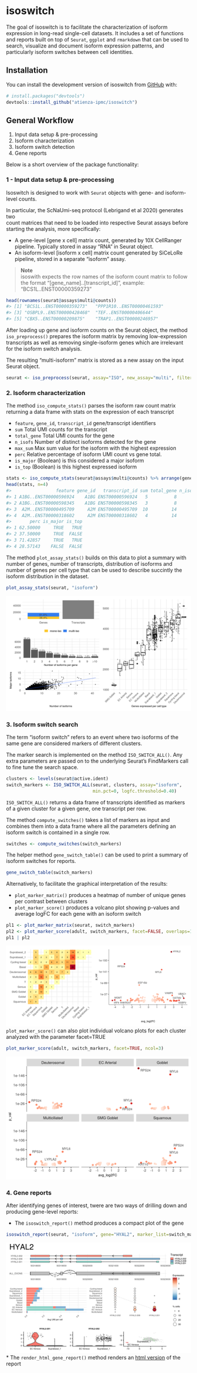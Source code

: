 
<!-- README.md is generated from README.Rmd. Please edit that file -->

# isoswitch

<!-- badges: start -->

<!-- badges: end -->

The goal of isoswitch is to facilitate the characterization of isoform
expression in long-read single-cell datasets. It includes a set of
functions and reports built on top of `Seurat`, `ggplot` and `rmarkdown`
that can be used to search, visualize and document isoform expression
patterns, and particularly isoform switches between cell identities.

## Installation

You can install the development version of isoswitch from
[GitHub](https://github.com/) with:

``` r
# install.packages("devtools")
devtools::install_github("atienza-ipmc/isoswitch")
```

## General Workflow

1.  Input data setup & pre-processing
2.  Isoform characterization
3.  Isoform switch detection
4.  Gene reports

Below is a short overview of the package functionality:

### 1 - Input data setup & pre-processing

Isoswitch is designed to work with `Seurat` objects with gene- and
isoform-level counts.

In particular, the ScNaUmi-seq protocol (Lebrigand et al 2020) generates
two  
count matrices that need to be loaded into respective Seurat assays
before starting the analysis, more specifically:

  - A gene-level \[gene x cell\] matrix count, generated by 10X
    CellRanger pipeline. Typically stored in assay “RNA” in Seurat
    object.
  - An isoform-level \[isoform x cell\] matrix count generated by
    SiCeLoRe pipeline, stored in a separate “isoform” assay.

> **Note**  
> isoswith expects the row names of the isoform count matrix to follow
> the format “\[gene\_name\]..\[transcript\_id\]”, example:
> “BCS1L..ENST00000359273”

``` r
head(rownames(seurat@assays$multi@counts))
#> [1] "BCS1L..ENST00000359273"   "PPP1R10..ENST00000461593"
#> [3] "OSBPL9..ENST00000428468"  "TEF..ENST00000406644"    
#> [5] "CBX5..ENST00000209875"    "TRAP1..ENST00000246957"
```

After loading up gene and isoform counts on the Seurat object, the
method `iso_preprocess()` prepares the isoform matrix by removing
low-expression transcripts as well as removing single-isoform genes
which are irrelevant for the isoform switch analysis.

The resulting “multi-isoform” matrix is stored as a new assay on the
input Seurat object.

``` r
seurat <- iso_preprocess(seurat, assay="ISO", new_assay="multi", filter_threshold=5)
```

### 2\. Isoform characterization

The method `iso_compute_stats()` parses the isoform raw count matrix
returning a data frame with stats on the expression of each transcript

  - `feature`, `gene_id`, `transcript_id` gene/transcript identifiers
  - `sum` Total UMI counts for the transcript
  - `total_gene` Total UMI counts for the gene
  - `n_isofs` Number of distinct isoforms detected for the gene
  - `max_sum` Max sum value for the isoform with the highest expression
  - `perc` Relative percentage of isoform UMI count vs gene total.
  - `is_major` (Boolean) is this considered a major isoform
  - `is_top` (Boolean) is this highest expressed isoform

<!-- end list -->

``` r
stats <- iso_compute_stats(seurat@assays$multi@counts) %>% arrange(gene_id)
head(stats, n=4)
#>                 feature gene_id   transcript_id sum total_gene n_isofs max_sum
#> 1 A1BG..ENST00000596924    A1BG ENST00000596924   5          8       2       5
#> 2 A1BG..ENST00000598345    A1BG ENST00000598345   3          8       2       5
#> 3  A2M..ENST00000495709     A2M ENST00000495709  10         14       2      10
#> 4  A2M..ENST00000318602     A2M ENST00000318602   4         14       2      10
#>       perc is_major is_top
#> 1 62.50000     TRUE   TRUE
#> 2 37.50000     TRUE  FALSE
#> 3 71.42857     TRUE   TRUE
#> 4 28.57143    FALSE  FALSE
```

The method `plot_assay_stats()` builds on this data to plot a summary
with number of genes, number of transcripts, distribution of isoforms
and number of genes per cell type that can be used to describe succintly
the isoform distribution in the dataset.

``` r
plot_assay_stats(seurat, "isoform")
```

![alt text](./man/figures/Fig4_isosummary.png)

### 3\. Isoform switch search

The term “isoform switch” refers to an event where two isoforms of the
same gene are considered markers of different clusters.

The marker search is implemented on the method `ISO_SWITCH_ALL()`. Any
extra parameters are passed on to the underlying Seurat’s FindMarkers
call to fine tune the search space.

``` r
clusters <- levels(seurat@active.ident)
switch_markers <- ISO_SWITCH_ALL(seurat, clusters, assay="isoform", 
                                 min.pct=0, logfc.threshold=0.40)
```

`ISO_SWITCH_ALL()` returns a data frame of transcripts identified as
markers of a given cluster for a given gene, one transcript per row.

The method `compute_switches()` takes a list of markers as input and
combines them into a data frame where all the parameters defining an
isoform switch is contained in a single row.

``` r
switches <- compute_switches(switch_markers)
```

The helper method `gene_switch_table()` can be used to print a summary
of isoform switches for reports.

``` r
gene_switch_table(switch_markers)
```

<div id="htmlwidget-f3490ee769c955969bba" class="reactable html-widget" style="width:auto;height:auto;"></div>
<script type="application/json" data-for="htmlwidget-f3490ee769c955969bba">{"x":{"tag":{"name":"Reactable","attribs":{"data":{"geneId":["HYAL2","RPS24","MYL6","EEF1B2","LYPLA2","LGALS9","RTN4","VAMP5","GCHFR","LMNA","EIF3C","HSPA8","COMT","TPM4","PIGT","SAT1","SLC25A3","EDF1","CAPZB","ATP5F1B","CLU","GNAS","UBAC1","ATOX1","CENPM","PDLIM1","UBA52","SMIM5","GSN","CTSH","HLA-C","SPINT1-AS1","NFE2L2","VGLL4","VCP","EIF6","MRPS21","ROMO1","MUC20","GMDS","DUT","BCAP31","LIMS1","ACTG1","SAP18","SLC22A18","GPX4","ADAM15","POLR1D","RPS23","UBE2D3","DMKN","IFI27","MGMT","RPL37A","ELOC","AURKAIP1","PPCS","DDOST","ANAPC11","KRT10","RPL9","ARPC4","TPI1","HNRNPA3","RPS6","RPS9","GSTM2","FXYD3","ELF3","MDH1","CUTA","GUK1","IRF9","SPSB3","SSNA1","ANKRD37","ANXA11","PSMD8","RPL10A","SERBP1","RAC1","TIMM8B","RBP1","ENSA","NAA20","DYNLL1","SYTL1","SINHCAF","NDUFB10","TMA7","CENPS","SNU13","ENY2","HERPUD1","RBIS","CAT","SSBP2","C18orf32","PSMD13","BOLA3","IFT57","KRAS","SMAGP","EIF3D","DRG1","CTNNA1","OAT","GARS","RBBP4","RPS18","PKM","LAMTOR5","BTF3","MED27","MRPL22","CSDE1","TAP1","PFDN5","ST6GALNAC1","ALDH3A1","REXO2","NDUFB11","DNAJC17","NDUFB1","ANXA3","SAMM50","ZNF394","DEF8","CCT2","SF3B1","PSMB8","PDLIM5","LSM7","MTG1","PDIA4","ELMO1","ENKD1","MFSD11","NRAV","PER1"],"avg_log2FC":[2.7271453858888,-2.86561572097228,1.57196436962651,-1.10690154640962,1.01731100398389,1.13599546110602,-1.15168669082671,2.82810597398475,0.583844734187208,1.05295836245785,0.815517481657346,-0.674317552384904,0.69591695542917,1.71072363042502,0.759887780501296,0.765259077791314,-0.43798916872275,-0.928139791217959,0.751128934096753,-0.737007869414109,1.34605407345589,1.14593581935895,4.21132056946097,1.00697656997552,-1.32142102905414,1.22290689279748,-2.12959138254209,-1.1736602067795,1.11578023184261,-1.18575313555338,1.62549899322714,0.477811699614975,1.55530237149189,1.49402931356928,1.09197687092979,0.674854780339262,-1.44565095196998,2.2734992918632,0.76389129985952,1.26157173487636,-1.888633172001,1.04394721896959,0.888346563114107,-1.31840928048613,0.636085657839371,0.529544939382764,-1.23980861850817,0.712937882487463,-0.451130677025764,0.4545510743121,0.409870539154288,0.894267793051611,-2.06241248201347,-4.02896324183046,1.67717304340649,0.4209921559334,-0.498766866993651,1.52513725672289,0.650249227577255,-1.46310009128072,-2.51043099565993,0.434702079099451,3.00726308157291,-1.23217015327233,-0.666124321570537,0.651775020019353,0.604754121688295,3.64272879585594,0.834522370505686,0.837957622941428,-1.45277510309773,-0.524722501871182,-1.97957002901982,-4.31239231490676,2.60015380993155,-0.832974560880359,-3.32291863010711,1.76262947555145,1.5842040521305,1.30490890559107,0.979878885685496,-0.534985810401863,-0.424838165343966,-0.447571462396223,0.64052810748988,0.566025915106785,-1.53804483021815,1.28486475625088,0.779737818326529,-0.511219717820816,1.62856179185454,-0.597825238885421,-1.20198154425021,-0.445296760223896,0.628627451452616,-0.550567708696525,0.508267052793914,3.39362539665878,-0.75760592899798,0.522033334479054,0.440436571212016,3.11003193064754,-1.10156552302089,1.29426072975104,0.582380420713453,-0.537882574447879,0.620873681454558,0.595597675751656,0.553989156946767,2.55971765606657,0.4885238377232,-1.13422681946477,-1.63308925876458,0.668354036908783,-2.14902249027701,-0.914542347588017,0.482833072221763,0.47822286031122,-0.819985784136938,-0.569511026028128,-0.639753718425936,0.474133138659535,-0.535236782874103,0.802995340046304,-0.639706304584193,-0.892792213990508,0.520823071776639,2.72138042399,-0.604475444242252,0.728078881675774,3.02086407888324,-0.910139161294689,3.27440593478457,-0.59728691577856,-0.490146865249793,0.450428949802628,-0.596839832643237,1.84966572691557,-1.15024263558061,-0.49771995470749,0.784194291085175],"pct.1":[0.345,0.53,0.977,0.893,0.071,0.106,0.16,0.619,0.305,0.288,0.254,0.554,0.7,0.274,0.169,0.655,0.772,0.156,0.254,0.277,0.322,0.373,0.25,0.837,0,0.441,0.104,0.006,0.458,0.071,0.678,0.324,0.339,0.124,0.288,0.757,0.06,0.637,0.232,0.219,0.029,0.271,0.237,0.695,0.626,0.102,0.04,0.135,0.045,0.824,0.149,0.173,0.02,0.006,0.558,0.347,0.792,0.436,0.182,0.021,0,0.294,0.083,0.104,0.04,0.681,0.709,0.188,0.237,0.458,0,0.062,0,0.014,0.104,0.356,0.002,0.479,0.474,0.565,0.203,0.027,0.042,0.04,0.11,0.157,0,0.089,0.169,0.04,0.409,0.009,0.059,0.067,0.102,0.088,0.102,0.125,0.02,0.119,0.08,0.083,0.015,0.168,0.136,0.045,0.237,0.153,0.119,0.104,0.22,0.044,0.021,0.1,0,0.097,0.076,0.085,0.292,0.004,0.013,0.391,0.04,0.11,0.015,0.034,0.119,0.083,0,0.186,0.125,0.015,0.125,0.044,0.013,0.052,0,0.021,0,0,0.029],"pct.2":[0.001,0.927,0.777,0.96,0.002,0.004,0.432,0.193,0.116,0.029,0.025,0.662,0.359,0.054,0.012,0.406,0.837,0.615,0.029,0.685,0.05,0.066,0.028,0.118,0.281,0.07,0.827,0.103,0.105,0.345,0.238,0.045,0.056,0.006,0.04,0.08,0.881,0.021,0.018,0.013,0.532,0.054,0.03,0.89,0.04,0.002,0.625,0.029,0.271,0.146,0.032,0,0.562,0.125,0.02,0.094,0.14,0.015,0.009,0.661,0.403,0.067,0.006,0.629,0.322,0.125,0.125,0.004,0.04,0.155,0.375,0.373,0.45,0.146,0.011,0.476,0.062,0.021,0.021,0.083,0.034,0.182,0.515,0.5,0.029,0.013,0.336,0.011,0.023,0.208,0,0.145,0.525,0.255,0.007,0.61,0.014,0.018,0.508,0.018,0.556,0.008,0.343,0.055,0.016,0.189,0.052,0.022,0.013,0.014,0.843,0.458,0.416,0.571,0.042,0.362,0.014,0.005,0.814,0.117,0.169,0.02,0.431,0.004,0.356,0.169,0.014,0.005,0.102,0.039,0.004,0.296,0.004,0.351,0.125,0.005,0.015,0,0.02,0.119,0],"p_val_adj":[3.86e-229,4.34e-173,7.75e-147,1.3e-75,3.89e-34,1.84e-32,9.96e-29,4.94e-28,1.06e-25,5.61e-23,1.75e-20,1.81e-20,2.84e-19,5.16e-19,2.82e-18,3.19e-18,6.93e-18,1.07e-17,5.36e-17,4.54e-15,5.4e-15,9.23e-15,1.05e-14,1.06e-14,4.18e-14,1.57e-13,3.23e-13,1.72e-12,3.7e-12,1.53e-11,9.04e-11,1.53e-10,1.05e-09,1.58e-09,3.33e-09,4.78e-09,4.91e-09,5.68e-09,1.17e-08,2.45e-08,3.19e-08,3.98e-08,6.92e-08,1.42e-07,1.68e-07,1.83e-07,2.31e-07,2.87e-07,4.78e-07,4.83e-07,7.5e-07,8.44e-07,1.04e-06,1.12e-06,1.14e-06,2.22e-06,3.09e-06,3.73e-06,4.03e-06,4.07e-06,5.89e-06,7.46e-06,1.22e-05,1.29e-05,1.35e-05,1.56e-05,1.98e-05,2.51e-05,3.13e-05,3.38e-05,3.95e-05,7.07e-05,9.08e-05,0.000122,0.000194,0.000198,0.000218,0.00023,0.000318,0.000351,0.00042,0.000471,0.000494,0.000511,0.000532,0.000534,0.00057,0.000659,0.000696,0.000762,0.00083,0.000866,0.00135,0.0014,0.00143,0.00148,0.00148,0.00162,0.0018,0.00182,0.00201,0.00218,0.00219,0.00226,0.00333,0.00348,0.00422,0.00518,0.00564,0.00581,0.0062,0.00624,0.00725,0.00751,0.00818,0.00853,0.00861,0.00861,0.0087,0.0105,0.013,0.0169,0.0185,0.0188,0.0198,0.0255,0.0263,0.0298,0.0374,0.0395,0.0406,0.0409,0.0421,0.0422,0.0457,0.0474,1,1,1,1,1],"contrast":["EC Venous vs Suprabasal_1","Squamous vs Goblet","Goblet vs Basal","Squamous vs Basal","Multiciliated vs Suprabasal_1","EC Venous vs Suprabasal_1","Basal vs Suprabasal_1","EC Venous vs Squamous","Squamous vs Suprabasal_1","Deuterosomal vs Suprabasal_1","Deuterosomal vs Suprabasal_1","Goblet vs Suprabasal_1","Squamous vs Basal","EC Venous vs Suprabasal_1","Deuterosomal vs Suprabasal_1","Squamous vs Suprabasal_1","Goblet vs Suprabasal_1","Multiciliated vs Cycling basal","Deuterosomal vs Suprabasal_1","Multiciliated vs Basal","Deuterosomal vs Suprabasal_1","Deuterosomal vs Suprabasal_1","Serous vs Suprabasal_1","Squamous vs T","Multiciliated vs Cycling basal","Deuterosomal vs Basal","Serous vs Cycling basal","Goblet vs Multiciliated","Deuterosomal vs Suprabasal_1","Multiciliated vs Suprabasal_1","Deuterosomal vs Basal","Squamous vs Multiciliated","Deuterosomal vs Basal","EC Venous vs Squamous","Deuterosomal vs Basal","Squamous vs SMG Goblet","SMG Goblet vs Deuterosomal","Squamous vs Serous","Goblet vs Multiciliated","Goblet vs Multiciliated","EC Arterial vs Cycling basal","Deuterosomal vs Suprabasal_1","Deuterosomal vs Cycling basal","Deuterosomal vs Basal","Squamous vs SMG Goblet","Deuterosomal vs Basal","SMG Goblet vs Suprabasal_2","Goblet vs Basal","Multiciliated vs Cycling basal","Squamous vs Serous","Squamous vs Basal","Squamous vs Multiciliated","SMG Goblet vs Suprabasal_2","Squamous vs Serous","Squamous vs SMG Goblet","Squamous vs Multiciliated","Squamous vs SMG Goblet","Squamous vs T","Squamous vs Multiciliated","Serous vs Deuterosomal","EC Arterial vs Squamous","Squamous vs Multiciliated","Serous vs Suprabasal_1","Serous vs Basal","Multiciliated vs Deuterosomal","Squamous vs Serous","Squamous vs Serous","Serous vs Multiciliated","Deuterosomal vs Basal","Deuterosomal vs Suprabasal_1","EC Arterial vs Squamous","Multiciliated vs Deuterosomal","SMG Goblet vs Cycling basal","Squamous vs Serous","Serous vs Suprabasal_1","Squamous vs Cycling basal","Goblet vs Serous","Squamous vs Serous","Squamous vs Serous","Squamous vs Serous","Deuterosomal vs Basal","Multiciliated vs Basal","Serous vs Cycling basal","SMG Goblet vs Cycling basal","Goblet vs Basal","Squamous vs Multiciliated","EC Arterial vs Cycling basal","Multiciliated vs Basal","Deuterosomal vs Basal","Multiciliated vs Cycling basal","Squamous vs SMG Goblet","Multiciliated vs Cycling basal","T vs Deuterosomal","Multiciliated vs Cycling basal","Deuterosomal vs Basal","EC Arterial vs Deuterosomal","Deuterosomal vs Suprabasal_1","Serous vs Suprabasal_1","SMG Goblet vs Deuterosomal","Deuterosomal vs Suprabasal_1","SMG Goblet vs Cycling basal","Serous vs Suprabasal_1","EC Arterial vs Squamous","EC Venous vs Suprabasal_1","Deuterosomal vs Basal","Multiciliated vs Suprabasal_1","Deuterosomal vs Suprabasal_2","Deuterosomal vs Basal","Deuterosomal vs Basal","Serous vs Suprabasal_1","SMG Goblet vs Suprabasal_2","EC Arterial vs Deuterosomal","Serous vs Cycling basal","SMG Goblet vs Cycling basal","Squamous vs Serous","EC Venous vs Goblet","Goblet vs Basal","Deuterosomal vs Basal","EC Venous vs Deuterosomal","Multiciliated vs Suprabasal_2","Multiciliated vs Deuterosomal","Squamous vs SMG Goblet","SMG Goblet vs Basal","Goblet vs Multiciliated","EC Arterial vs Deuterosomal","Squamous vs Deuterosomal","Deuterosomal vs Basal","Serous vs Basal","Multiciliated vs Deuterosomal","Deuterosomal vs Cycling basal","Serous vs Multiciliated","T vs Cycling basal","Serous vs Multiciliated","EC Arterial vs Squamous","Multiciliated vs Cycling basal","Goblet vs Basal","EC Arterial vs T","Serous vs T","EC Arterial vs SMG Goblet","Serous vs Deuterosomal","EC Arterial vs SMG Goblet"]},"columns":[{"accessor":"geneId","name":"geneId","type":"character","minWidth":80,"filterable":true,"width":90},{"accessor":"avg_log2FC","name":"avg_log2FC","type":"numeric","minWidth":80,"format":{"cell":{"digits":2},"aggregated":{"digits":2}},"width":90},{"accessor":"pct.1","name":"pct.1","type":"numeric","minWidth":80,"width":70},{"accessor":"pct.2","name":"pct.2","type":"numeric","minWidth":80,"width":70},{"accessor":"p_val_adj","name":"p_val_adj","type":"numeric","minWidth":80,"width":120,"align":"right"},{"accessor":"contrast","name":"contrast","type":"character","minWidth":150,"filterable":true}],"defaultPageSize":15,"paginationType":"numbers","showPageInfo":true,"minRows":1,"striped":true,"compact":true,"style":{"fontFamily":"Work Sans, sans-serif","fontSize":"12px"},"theme":{"color":"#333333","cellPadding":6,"tableStyle":{"fontSize":12},"headerStyle":{"color":"#333333","fontSize":13},"groupHeaderStyle":{"color":"#333333","fontSize":13},"cellStyle":{"display":"flex","flexDirection":"column","justifyContent":"center"}},"dataKey":"4efcf7933ccc561a9646110383d192c1","key":"4efcf7933ccc561a9646110383d192c1"},"children":[]},"class":"reactR_markup"},"evals":[],"jsHooks":[]}</script>

Alternatively, to facilitate the graphical interpretation of the
results:

  - `plot_marker_matrix()` produces a heatmap of number of unique genes
    per contrast between clusters  
  - `plot_marker_score()` produces a volcano plot showing p-values and
    average logFC for each gene with an isoform switch

<!-- end list -->

``` r
pl1 <- plot_marker_matrix(seurat, switch_markers) 
pl2 <- plot_marker_score(adult, switch_markers, facet=FALSE, overlaps=16)
pl1 | pl2 
```

![alt text](./man/figures/Fig7_isoswitch.png) `plot_marker_score()` can
also plot individual volcano plots for each cluster analyzed with the
parameter facet=TRUE

``` r
plot_marker_score(adult, switch_markers, facet=TRUE, ncol=3)
```

![alt text](./man/figures/Fig7_facet.png)

### 4\. Gene reports

After identifying genes of interest, twere are two ways of drilling down
and producing gene-level reports:

  - The `isoswitch_report()` method produces a compact plot of the gene

<!-- end list -->

``` r
isoswitch_report(seurat, "isoform", gene="HYAL2", marker_list=switch_markers) 
```

![alt text](./man/figures/Fig7_hyal2.png) \* The
`render_html_gene_report()` method renders an [html
version](https://www.isomics.eu/reports/fetal/genes/C3_CD36.nb.html) of
the report
